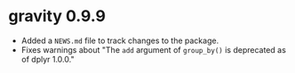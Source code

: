 # gravity 0.9.9

* Added a `NEWS.md` file to track changes to the package.
* Fixes warnings about "The `add` argument of `group_by()` is deprecated as of dplyr 1.0.0."

